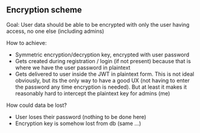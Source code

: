 ## Encryption scheme

Goal: User data should be able to be encrypted with only the user having access, no one else (including admins)

How to achieve:
- Symmetric encryption/decryption key, encrypted with user password
- Gets created during registration / login (if not present) because that is where we have the user password in plaintext
- Gets delivered to user inside the JWT in plaintext form. This is not ideal obviously, but its the only way to have a good UX (not having to enter
   the password any time encryption is needed). But at least it makes it reasonably hard to intercept the plaintext key for admins (me)

How could data be lost?
- User loses their password (nothing to be done here)
- Encryption key is somehow lost from db (same ...)